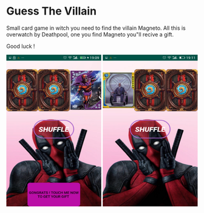 # Guess The Villain


Small card game in witch you need to find the villain Magneto. All this is overwatch by Deathpool, one you find Magneto you"ll recive a gift.

Good luck !

<img src="https://github.com/Sorin006/Guess-The-Villain/blob/master/3.png" height="400" width="250"> <img src="https://github.com/Sorin006/Guess-The-Villain/blob/master/2.png" height="400" width="250">




